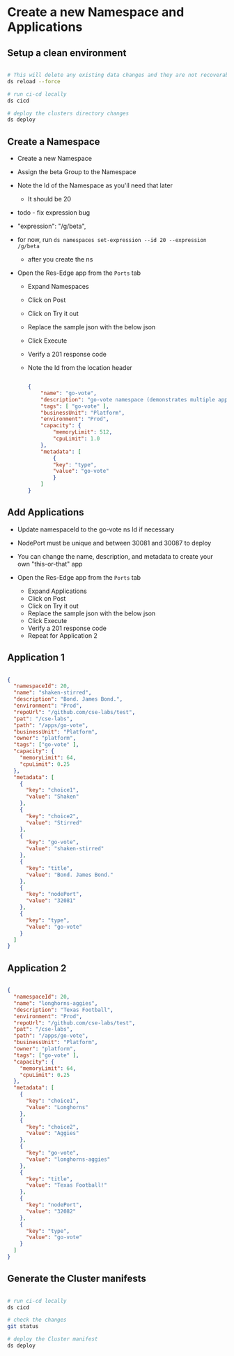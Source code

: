 # Create a new Namespace and Applications

## Setup a clean environment

```bash

# This will delete any existing data changes and they are not recoverable
ds reload --force

# run ci-cd locally
ds cicd

# deploy the clusters directory changes
ds deploy

```

## Create a Namespace

- Create a new Namespace
- Assign the beta Group to the Namespace
- Note the Id of the Namespace as you'll need that later
  - It should be 20

- todo - fix expression bug
- "expression": "/g/beta",
- for now, run `ds namespaces set-expression --id 20 --expression /g/beta`
  - after you create the ns

- Open the Res-Edge app from the `Ports` tab
  - Expand Namespaces
  - Click on Post
  - Click on Try it out
  - Replace the sample json with the below json
  - Click Execute
  - Verify a 201 response code
  - Note the Id from the location header

    ```json

    {
        "name": "go-vote",
        "description": "go-vote namespace (demonstrates multiple apps in a ns)",
        "tags": [ "go-vote" ],
        "businessUnit": "Platform",
        "environment": "Prod",
        "capacity": {
            "memoryLimit": 512,
            "cpuLimit": 1.0
        },
        "metadata": [
            {
            "key": "type",
            "value": "go-vote"
            }
        ]
    }

    ```

## Add Applications

- Update namespaceId to the go-vote ns Id if necessary
- NodePort must be unique and between 30081 and 30087 to deploy
- You can change the name, description, and metadata to create your own "this-or-that" app

- Open the Res-Edge app from the `Ports` tab
  - Expand Applications
  - Click on Post
  - Click on Try it out
  - Replace the sample json with the below json
  - Click Execute
  - Verify a 201 response code
  - Repeat for Application 2

## Application 1

```json

{
  "namespaceId": 20,
  "name": "shaken-stirred",
  "description": "Bond. James Bond.",
  "environment": "Prod",
  "repoUrl": "/github.com/cse-labs/test",
  "pat": "/cse-labs",
  "path": "/apps/go-vote",
  "businessUnit": "Platform",
  "owner": "platform",
  "tags": ["go-vote" ],
  "capacity": {
    "memoryLimit": 64,
    "cpuLimit": 0.25
  },
  "metadata": [
    {
      "key": "choice1",
      "value": "Shaken"
    },
    {
      "key": "choice2",
      "value": "Stirred"
    },
    {
      "key": "go-vote",
      "value": "shaken-stirred"
    },
    {
      "key": "title",
      "value": "Bond. James Bond."
    },
    {
      "key": "nodePort",
      "value": "32081"
    },
    {
      "key": "type",
      "value": "go-vote"
    }
  ]
}

```

## Application 2

```json

{
  "namespaceId": 20,
  "name": "longhorns-aggies",
  "description": "Texas Football",
  "environment": "Prod",
  "repoUrl": "/github.com/cse-labs/test",
  "pat": "/cse-labs",
  "path": "/apps/go-vote",
  "businessUnit": "Platform",
  "owner": "platform",
  "tags": ["go-vote" ],
  "capacity": {
    "memoryLimit": 64,
    "cpuLimit": 0.25
  },
  "metadata": [
    {
      "key": "choice1",
      "value": "Longhorns"
    },
    {
      "key": "choice2",
      "value": "Aggies"
    },
    {
      "key": "go-vote",
      "value": "longhorns-aggies"
    },
    {
      "key": "title",
      "value": "Texas Football!"
    },
    {
      "key": "nodePort",
      "value": "32082"
    },
    {
      "key": "type",
      "value": "go-vote"
    }
  ]
}

```

## Generate the Cluster manifests

```bash

# run ci-cd locally
ds cicd

# check the changes
git status

# deploy the Cluster manifest
ds deploy

```
